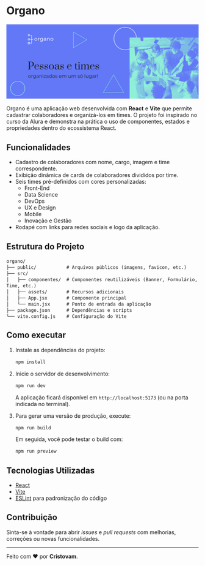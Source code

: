 # Organo

![Banner do projeto](public/imagens/banner.png)

Organo é uma aplicação web desenvolvida com **React** e **Vite** que permite cadastrar colaboradores e organizá-los em times. O projeto foi inspirado no curso da Alura e demonstra na prática o uso de componentes, estados e propriedades dentro do ecossistema React.

## Funcionalidades

- Cadastro de colaboradores com nome, cargo, imagem e time correspondente.
- Exibição dinâmica de cards de colaboradores divididos por time.
- Seis times pré-definidos com cores personalizadas:
  - Front-End
  - Data Science
  - DevOps
  - UX e Design
  - Mobile
  - Inovação e Gestão
- Rodapé com links para redes sociais e logo da aplicação.

## Estrutura do Projeto

```
organo/
├── public/           # Arquivos públicos (imagens, favicon, etc.)
├── src/
│   ├── componentes/  # Componentes reutilizáveis (Banner, Formulário, Time, etc.)
│   ├── assets/       # Recursos adicionais
│   ├── App.jsx       # Componente principal
│   └── main.jsx      # Ponto de entrada da aplicação
├── package.json      # Dependências e scripts
└── vite.config.js    # Configuração do Vite
```

## Como executar

1. Instale as dependências do projeto:

   ```bash
   npm install
   ```

2. Inicie o servidor de desenvolvimento:

   ```bash
   npm run dev
   ```

   A aplicação ficará disponível em `http://localhost:5173` (ou na porta indicada no terminal).

3. Para gerar uma versão de produção, execute:

   ```bash
   npm run build
   ```

   Em seguida, você pode testar o build com:

   ```bash
   npm run preview
   ```

## Tecnologias Utilizadas

- [React](https://react.dev)
- [Vite](https://vitejs.dev)
- [ESLint](https://eslint.org) para padronização do código

## Contribuição

Sinta-se à vontade para abrir _issues_ e _pull requests_ com melhorias, correções ou novas funcionalidades.

---

Feito com ❤️ por **Cristovam**.
